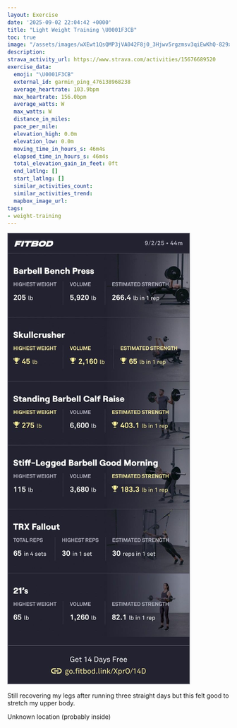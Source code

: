 ```yaml
---
layout: Exercise
date: '2025-09-02 22:04:42 +0000'
title: "Light Weight Training \U0001F3CB️"
toc: true
image: "/assets/images/wXEwt1QsQMP3jVA042F8j0_3Hjwv5rgzmsv3qiEwKhQ-829x2048.jpg.jpeg"
description:
strava_activity_url: https://www.strava.com/activities/15676689520
exercise_data:
  emoji: "\U0001F3CB️"
  external_id: garmin_ping_476138968238
  average_heartrate: 103.9bpm
  max_heartrate: 156.0bpm
  average_watts: W
  max_watts: W
  distance_in_miles:
  pace_per_mile:
  elevation_high: 0.0m
  elevation_low: 0.0m
  moving_time_in_hours_s: 46m4s
  elapsed_time_in_hours_s: 46m4s
  total_elevation_gain_in_feet: 0ft
  end_latlng: []
  start_latlng: []
  similar_activities_count:
  similar_activities_trend:
  mapbox_image_url:
tags:
- weight-training
---
```


![Light Weight Training](/assets/images/wXEwt1QsQMP3jVA042F8j0_3Hjwv5rgzmsv3qiEwKhQ-829x2048.jpg.jpeg)

Still recovering my legs after running three straight days but this felt good to stretch my upper body.

Unknown location (probably inside)
